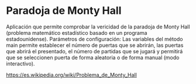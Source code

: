 # Paradoja de Monty Hall
Aplicación que permite comprobar la vericidad de la paradoja de Monty Hall (problema matemático estadístico basado en un programa estadounidense).
Parámetros de configuración:
Las variables del método main permite establecer el número de puertas que se abrirán, las puertas que abrirá el presentado, el número de partidas que se jugará y permitirá que se seleccionen puerta de forma aleatoria o de forma manual (modo interactivo).




https://es.wikipedia.org/wiki/Problema_de_Monty_Hall

